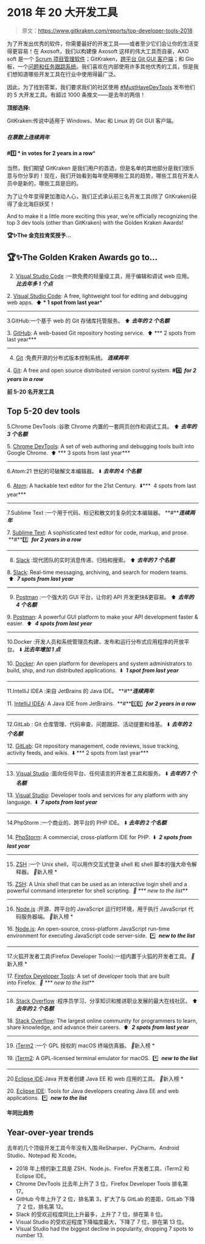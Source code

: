 # 2018 年 20 大开发工具

> 原文：<https://www.gitkraken.com/reports/top-developer-tools-2018>

为了开发出优秀的软件，你需要最好的开发工具——或者至少它们会让你的生活变得更容易！在 Axosoft，我们以构建像 Axosoft 这样的伟大工具而自豪，AXO soft 是一个 [Scrum 项目管理软件](https://www.axosoft.com/)；GitKraken，[跨平台 Git GUI 客户端](https://www.gitkraken.com/)；和 Glo 板，一个[问题和任务跟踪系统](https://globoards.com/)。我们喜欢在内部使用许多其他优秀的工具，但是我们想知道哪些开发工具在行业中使用得最广泛。

因此，为了找到答案，我们要求我们的社区使用 [#MustHaveDevTools](https://twitter.com/search?src=typd&q=%23MustHaveDevTools) 发布他们的 5 大开发工具。有超过 1000 条推文——是去年的两倍！

**顶部选择:**

GitKraken:传说中适用于 Windows、Mac 和 Linux 的 Git GUI 客户端。

### 
***在票数上连续两年***

### 
**#1️⃣ * in votes for 2 years in a row***

当然，我们期望 GitKraken 是我们用户的首选，但是名单的其他部分是我们很乐意与你分享的！现在，我们开始看到每年使用哪些工具的趋势，哪些工具在开发人员中是新的，哪些工具是旧的。

为了让今年变得更加激动人心，我们正式承认前三名开发工具(除了 GitKraken)获得了金北海巨妖奖！

And to make it a little more exciting this year, we’re officially recognizing the top 3 dev tools (other than GitKraken) with the Golden Kraken Awards!

**🏆✨The 金克拉肯奖授予…**

## **🏆✨The Golden Kraken Awards go to…**

2. [Visual Studio Code](https://code.visualstudio.com/) :一款免费的轻量级工具，用于编辑和调试 web 应用。
***比去年多 1 个点***

2. [Visual Studio Code](https://code.visualstudio.com/): A free, lightweight tool for editing and debugging web apps.
 **⬆️ * 1 spot from last year***

* * *

3.GitHub:一个基于 web 的 Git 存储库托管服务。
⬆️ ***去年的 2 个名额***

3. [GitHub](https://github.com/): A web-based Git repository hosting service.
 ⬆️ *** 2 spots from last year***

* * *

4. [Git](https://git-scm.com/) :免费开源的分布式版本控制系统。
***连续两年***

4. [Git](https://git-scm.com/): A free and open source distributed version control system.
**#4️⃣  *for 2 years in a row***

**前 5-20 名开发工具**

## **Top 5-20 dev tools**

5.Chrome DevTools :谷歌 Chrome 内置的一套网页创作和调试工具。
⬆️ ***去年的 3 个名额***

5. [Chrome DevTools](https://developer.chrome.com/devtools): A set of web authoring and debugging tools built into Google Chrome.
 ⬆️ *** 3 spots from last year***

* * *

6.Atom:21 世纪的可破解文本编辑器。
⬇️ ***去年的 4 个名额***

6. [Atom](https://atom.io/): A hackable text editor for the 21st Century.
 ⬇️***  4 spots from last year***

* * *

7.Sublime Text :一个用于代码、标记和散文的复杂的文本编辑器。
**#*****连续两年***

7. [Sublime Text](https://www.sublimetext.com/): A sophisticated text editor for code, markup, and prose.
 **#**7️⃣  ***for 2 years in a row***

* * *

8. [Slack](https://slack.com/) :现代团队的实时消息传递、归档和搜索。
⬆️ ***去年的 7 个名额***

8. [Slack](https://slack.com/): Real-time messaging, archiving, and search for modern teams.
 ⬆️  ***7 spots from last year***

* * *

9. [Postman](https://www.getpostman.com/) :一个强大的 GUI 平台，让你的 API 开发更快&更容易。
⬆️ ***去年的 4 个名额***

9. [Postman](https://www.getpostman.com/): A powerful GUI platform to make your API development faster & easier.
 ⬆️  ***4 spots from last year***

* * *

10.Docker :开发人员和系统管理员构建、发布和运行分布式应用程序的开放平台。
⬇️ ***比去年增加 1 点***

10. [Docker](https://www.docker.com/): An open platform for developers and system administrators to build, ship, and run distributed applications.
 ⬇️  ***1 spot from last year***

* * *

11.IntelliJ IDEA :来自 JetBrains 的 Java IDE。
**#*****连续两年***

11. [IntelliJ IDEA](https://www.jetbrains.com/idea/): A Java IDE from JetBrains.
 **#**1️⃣1️⃣  ***for 2 years in a row***

* * *

12.GitLab : Git 仓库管理、代码审查、问题跟踪、活动提要和维基。
⬇️ ***去年的 2 个名额***

12. [GitLab](https://about.gitlab.com/): Git repository management, code reviews, issue tracking, activity feeds, and wikis.
 ⬇️ *** 2 spots from last year***

* * *

13. [Visual Studio](https://www.visualstudio.com/) :面向任何平台、任何语言的开发者工具和服务。
⬇️ ***去年的 7 个名额***

13. [Visual Studio](https://www.visualstudio.com/): Developer tools and services for any platform with any language.
 ⬇️  ***7 spots from last year***

* * *

14.PhpStorm :一个商业的、跨平台的 PHP IDE。
⬇️ ***去年的 2 个名额***

14. [PhpStorm](https://www.jetbrains.com/phpstorm/): A commercial, cross-platform IDE for PHP.
 ⬇️  ***2 spots from last year***

* * *

15. [ZSH](http://www.zsh.org/) :一个 Unix shell，可以用作交互式登录 shell 和 shell 脚本的强大命令解释器。
*️⃣*新入榜 *

15. [ZSH](http://www.zsh.org/): A Unix shell that can be used as an interactive login shell and a powerful command interpreter for shell scripting.
 *️⃣ *** new to the list***

* * *

16. [Node.js](https://nodejs.org/en/) :开源、跨平台的 JavaScript 运行时环境，用于执行 JavaScript 代码服务器端。
*️⃣*新入榜 *

16. [Node.js](https://nodejs.org/en/): An open-source, cross-platform JavaScript run-time environment for executing JavaScript code server-side.
 *️⃣  ***new to the list***

* * *

17.火狐开发者工具(Firefox Developer Tools):一组内置于火狐的开发者工具。
*️⃣*新入榜 *

17. [Firefox Developer Tools](https://developer.mozilla.org/en-US/docs/Tools): A set of developer tools that are built into Firefox.
 *️⃣ *** new to the list***

* * *

18. [Stack Overflow](http://stackoverflow.com/) :程序员学习、分享知识和推进职业发展的最大在线社区。
⬆️ ***去年的 2 个名额***

18. [Stack Overflow](http://stackoverflow.com/): The largest online community for programmers to learn, share knowledge, and advance their careers.
 ⬆️  ***2 spots from last year***

* * *

19. [iTerm2](https://www.iterm2.com/) :一个 GPL 授权的 macOS 终端仿真器。
*️⃣*新入榜 *

19. [iTerm2](https://www.iterm2.com/): A GPL-licensed terminal emulator for macOS.
 *️⃣  ***new to the list***

* * *

20.[Eclipse IDE](https://www.eclipse.org/downloads/packages/eclipse-ide-java-developers/keplersr1):Java 开发者创建 Java EE 和 web 应用的工具。
*️⃣*新入榜 *

20. [Eclipse IDE](https://www.eclipse.org/downloads/packages/eclipse-ide-java-developers/keplersr1): Tools for Java developers creating Java EE and web applications.
 *️⃣  ***new to the list***

**年同比趋势**

## **Year-over-year trends**

去年的几个顶级开发工具今年没有入围:ReSharper、PyCharm、Android Studio、Notepad 和 Xcode。

*   2018 年上榜的新工具是 ZSH、Node.js、Firefox 开发者工具、iTerm2 和 Eclipse IDE。
*   Chrome DevTools 比去年上升了 3 位，Firefox Developer Tools 排名第 17。
*   GitHub 今年上升了 2 位，排名第 3，扩大了与 GitLab 的差距，GitLab 下降了 2 位，排名第 12。
*   Slack 的受欢迎程度同比上升最多，上升了 7 位，排在第 8 位。
*   Visual Studio 的受欢迎程度下降幅度最大，下降了 7 位，排在第 13 位。
*   Visual Studio had the biggest decline in popularity, dropping 7 spots to number 13.